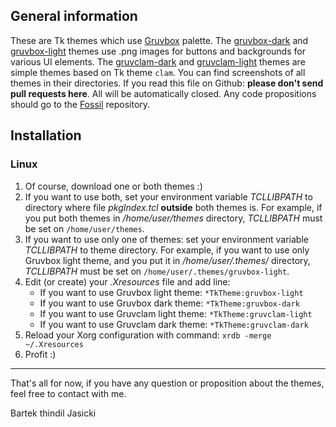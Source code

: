 ## General information

These are Tk themes which use [Gruvbox](https://github.com/morhetz/gruvbox)
palette. The [gruvbox-dark](gruvbox-dark) and [gruvbox-light](gruvbox-light)
themes use .png images for buttons and backgrounds for various UI elements.
The [gruvclam-dark](gruvclam-dark) and [gruvclam-light](gruvclam-light)
themes are simple themes based on Tk theme `clam`. You can find screenshots
of all themes in their directories. If you read this file on Github:
**please don't send pull requests here**. All will be automatically closed. Any
code propositions should go to the [Fossil](https://www.laeran.pl/repositories/tkgruvbox) repository.

## Installation

### Linux
1. Of course, download one or both themes :)
2. If you want to use both, set your environment variable *TCLLIBPATH* to
   directory where file *pkgIndex.tcl* **outside** both themes is. For example,
   if you put both themes in */home/user/themes* directory, *TCLLIBPATH* must
   be set on `/home/user/themes`.
3. If you want to use only one of themes: set your environment variable
   *TCLLIBPATH* to theme directory. For example, if you want to use only
   Gruvbox light theme, and you put it in */home/user/.themes/* directory,
   *TCLLIBPATH* must be set on `/home/user/.themes/gruvbox-light`.
4. Edit (or create) your *.Xresources* file and add line:
   * If you want to use Gruvbox light theme: `*TkTheme:gruvbox-light`
   * If you want to use Gruvbox dark theme: `*TkTheme:gruvbox-dark`
   * If you want to use Gruvclam light theme: `*TkTheme:gruvclam-light`
   * If you want to use Gruvclam dark theme: `*TkTheme:gruvclam-dark`
5. Reload your Xorg configuration with command: `xrdb -merge ~/.Xresources`
6. Profit :)

----

That's all for now, if you have any question or proposition about the themes,
feel free to contact with me.

Bartek thindil Jasicki
